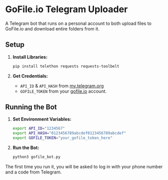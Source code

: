 # GoFile.io Telegram Uploader

A Telegram bot that runs on a personal account to both upload files to GoFile.io and download entire folders from it.

## Setup

1.  **Install Libraries:**
    ```bash
    pip install telethon requests requests-toolbelt
    ```

2.  **Get Credentials:**
    -   `API_ID` & `API_HASH` from [my.telegram.org](https://my.telegram.org)
    -   `GOFILE_TOKEN` from your [gofile.io](https://gofile.io) account.

## Running the Bot

1.  **Set Environment Variables:**
    ```bash
    export API_ID="1234567"
    export API_HASH="0123456789abcdef0123456789abcdef"
    export GOFILE_TOKEN="your_gofile_token_here"
    ```

2.  **Run the Bot:**
    ```bash
    python3 gofile_bot.py
    ```

The first time you run it, you will be asked to log in with your phone number and a code from Telegram.
